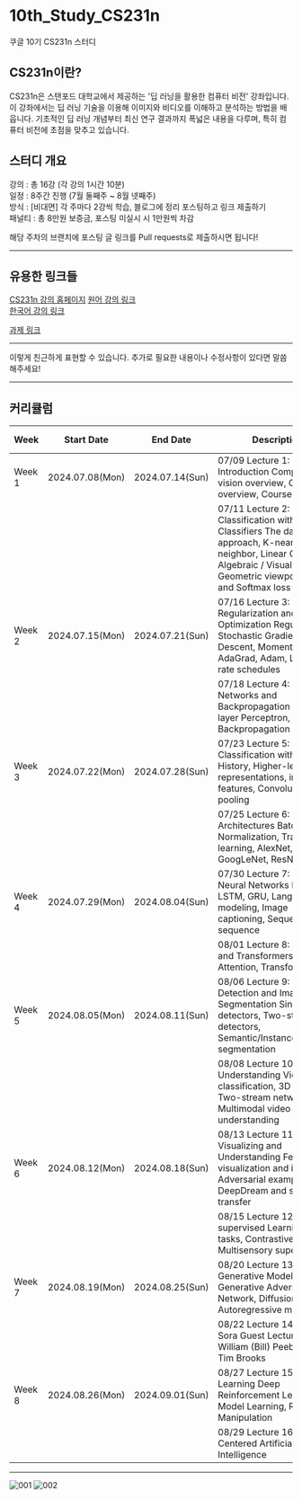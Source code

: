 # 10th_Study_CS231n

쿠글 10기 CS231n 스터디

## CS231n이란?
CS231n은 스탠포드 대학교에서 제공하는 '딥 러닝을 활용한 컴퓨터 비전' 강좌입니다. 이 강좌에서는 딥 러닝 기술을 이용해 이미지와 비디오를 이해하고 분석하는 방법을 배웁니다. 기초적인 딥 러닝 개념부터 최신 연구 결과까지 폭넓은 내용을 다루며, 특히 컴퓨터 비전에 초점을 맞추고 있습니다.

## 스터디 개요
강의 : 총 16강 (각 강의 1시간 10분)  
일정 : 8주간 진행 (7월 둘째주 ~ 8월 넷째주)  
방식 : [비대면] 각 주마다 2강씩 학습, 블로그에 정리 포스팅하고 링크 제출하기  
패널티 : 총 8만원 보증금, 포스팅 미실시 시 1만원씩 차감  

해당 주차의 브랜치에 포스팅 글 링크를 Pull requests로 제출하시면 됩니다!

---

## 유용한 링크들

[CS231n 강의 홈페이지](https://cs231n.stanford.edu/index.html)
[원어 강의 링크](https://www.youtube.com/watch?v=vT1JzLTH4G4&list=PL3FW7Lu3i5JvHM8ljYj-zLfQRF3EO8sYv)  
[한국어 강의 링크](https://www.youtube.com/watch?v=3QjGtOlIiVI&list=PL1Kb3QTCLIVtyOuMgyVgT-OeW0PYXl3j5)  

[과제 링크](https://cs231n.github.io/)

---

이렇게 친근하게 표현할 수 있습니다. 추가로 필요한 내용이나 수정사항이 있다면 말씀해주세요!

---

## 커리큘럼


|  Week  |     Start Date     |      End Date      |      Description        |     Course Materials     |
|--------|---------------------|---------------------|---------------------------|--------------------------|
| Week 1 | 2024.07.08(Mon) | 2024.07.14(Sun) | 07/09 Lecture 1: Introduction Computer vision overview, Course overview, Course logistics | [slides 1] [slides 2] |
|        |                     |                     | 07/11 Lecture 2: Image Classification with Linear Classifiers The data-driven approach, K-nearest neighbor, Linear Classifiers, Algebraic / Visual / Geometric viewpoints, SVM and Softmax loss | [slides] |
| Week 2 | 2024.07.15(Mon) | 2024.07.21(Sun) | 07/16 Lecture 3: Regularization and Optimization Regularization, Stochastic Gradient Descent, Momentum, AdaGrad, Adam, Learning rate schedules | [slides] |
|        |                     |                     | 07/18 Lecture 4: Neural Networks and Backpropagation Multi-layer Perceptron, Backpropagation | [slides] |
| Week 3 | 2024.07.22(Mon) | 2024.07.28(Sun) | 07/23 Lecture 5: Image Classification with CNNs History, Higher-level representations, image features, Convolution and pooling | [slides] |
|        |                     |                     | 07/25 Lecture 6: CNN Architectures Batch Normalization, Transfer learning, AlexNet, VGG, GoogLeNet, ResNet | [slides 1] [slides 2] [review] |
| Week 4 | 2024.07.29(Mon) | 2024.08.04(Sun) | 07/30 Lecture 7: Recurrent Neural Networks RNN, LSTM, GRU, Language modeling, Image captioning, Sequence-to-sequence | [slides] |
|        |                     |                     | 08/01 Lecture 8: Attention and Transformers Self-Attention, Transformers | [slides] |
| Week 5 | 2024.08.05(Mon) | 2024.08.11(Sun) | 08/06 Lecture 9: Object Detection and Image Segmentation Single-stage detectors, Two-stage detectors, Semantic/Instance/Panoptic segmentation | [slides] |
|        |                     |                     | 08/08 Lecture 10: Video Understanding Video classification, 3D CNNs, Two-stream networks, Multimodal video understanding | [slides] |
| Week 6 | 2024.08.12(Mon) | 2024.08.18(Sun) | 08/13 Lecture 11: Visualizing and Understanding Feature visualization and inversion, Adversarial examples, DeepDream and style transfer | [slides] |
|        |                     |                     | 08/15 Lecture 12: Self-supervised Learning Pretext tasks, Contrastive learning, Multisensory supervision | [slides] |
| Week 7 | 2024.08.19(Mon) | 2024.08.25(Sun) | 08/20 Lecture 13: Generative Models Generative Adversarial Network, Diffusion models, Autoregressive models | [slides] |
|        |                     |                     | 08/22 Lecture 14: OpenAI Sora Guest Lecture by William (Bill) Peebles and Tim Brooks | |
| Week 8 | 2024.08.26(Mon) | 2024.09.01(Sun) | 08/27 Lecture 15: Robot Learning Deep Reinforcement Learning, Model Learning, Robotic Manipulation | [slides] |
|        |                     |                     | 08/29 Lecture 16: Human-Centered Artificial Intelligence | |


---


![001](https://github.com/konkuk-kuggle/10th_Study_CS231n/assets/66872094/7f97178c-64e2-4757-9a73-21d4a2379ae1)
![002](https://github.com/konkuk-kuggle/10th_Study_CS231n/assets/66872094/12ab60d2-ccb0-4ec2-b4d2-788d1d43c119)

